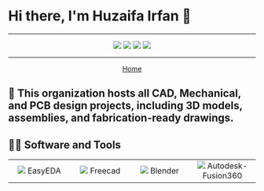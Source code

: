 # Hi there, I'm Huzaifa Irfan 👋

<hr />

<p align="center">
<a href="https://huzaifairfan.com" target="_blank"><img src="https://img.shields.io/badge/-huzaifairfan.com-1aa260?style=flat&logo=Google-Chrome&logoColor=white"/></a>
<a href="https://www.linkedin.com/in/huzaifairfan/" target="_blank"><img src="https://img.shields.io/badge/-Huzaifa%20Irfan-0072b1?style=flat&logo=Linkedin&logoColor=white"/></a>
<a href="https://github.com/HuzaifaIrfan/" target="_blank"><img src="https://img.shields.io/badge/-Huzaifa%20Irfan-4078c0?style=flat&logo=Github&logoColor=white"/></a>
<a href="mailto:contact@huzaifairfan.com" target="_blank"><img src="https://img.shields.io/badge/-contact@huzaifairfan.com-c71610?style=flat&logo=Gmail&logoColor=white"/></a>
</p>

<hr />

<p align="center">
<a href="https://github.com/HuzaifaIrfan" target="_blank">Home</a>
</p>

## 📁 This organization hosts all CAD, Mechanical, and PCB design projects, including 3D models, assemblies, and fabrication-ready drawings.


## 🧑‍💻 Software and Tools

<table>
<tr>
    <td align='center' width="200">
        <img src="https://easyeda.com/fonts/en-logo-w.svg">
        EasyEDA
    </td>
    <td align='center' width="200">
        <img src="https://upload.wikimedia.org/wikipedia/commons/2/28/FreeCAD-wordmark.svg">
        Freecad
    </td>
    <td align='center' width="200">
        <img src="https://upload.wikimedia.org/wikipedia/commons/3/3c/Logo_Blender.svg">
        Blender
    </td>
    <td align='center' width="200">
        <img src="https://upload.wikimedia.org/wikipedia/commons/7/78/Fusion360_Logo.png">
        Autodesk-Fusion360
    </td>
</tr>
</table>
